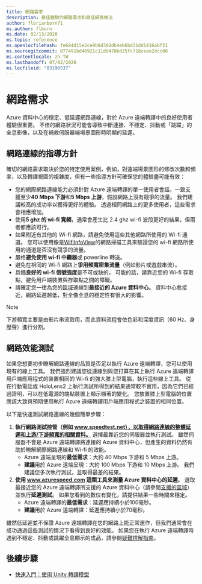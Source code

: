 ```yaml
---
title: 網路需求
description: 最佳體驗的網路需求和最佳網路做法
author: florianborn71
ms.author: flborn
ms.date: 02/13/2020
ms.topic: reference
ms.openlocfilehash: fe684d15e2ce9b8d302db4eb6bd31dd1416abf21
ms.sourcegitcommit: 877491bd46921c11dd478bd25fc718ceee2dcc08
ms.contentlocale: zh-TW
ms.lasthandoff: 07/02/2020
ms.locfileid: "83196537"
---
```

# <a name="network-requirements"></a>網路需求

Azure 資料中心的穩定、低延遲網路連線，對於 Azure 遠端轉譯中的良好使用者體驗很重要。 不佳的網路狀況可能會導致中斷連接、不穩定、抖動或「跳躍」的全息影像，以及在補救伺服器端場景圖形時明顯的延遲。

## <a name="guidelines-for-network-connectivity"></a>網路連線的指導方針

確切的網路需求取決於您的特定使用案例，例如，對遠端場景圖形的修改次數和頻率，以及轉譯視圖的複雜度，但有一些指導方針可確保您的體驗盡可能有效：

* 您的網際網路連線能力必須針對 Azure 遠端轉譯的單一使用者會話，一致支援至少**40 Mbps 下游**和**5 Mbps 上游**，假設網路上沒有競爭的流量。 我們建議較高的成功率以獲得更好的體驗。 透過相同網路上的更多使用者，這些需求會相應增加。
* 使用**5 ghz 的 wi-fi 寬頻**，通常會產生比 2.4 ghz wi-fi 波段更好的結果，但兩者都應該可行。
* 如果附近有其他的 Wi-fi 網路，請避免使用這些其他網路所使用的 Wi-fi 通道。 您可以使用像是[WifiInfoView](https://www.nirsoft.net/utils/wifi_information_view.html)的網路掃描工具來驗證您的 wi-fi 網路所使用的通道是否沒有競爭的流量。
* 嚴格**避免使用 wi-fi 中繼器**或 powerline 轉送。
* 避免在相同的 Wi-fi 網路上**爭用頻寬密集流量**（例如影片或遊戲串流）。
* 具備**良好的 wi-fi 信號強度**是不可或缺的。 可能的話，請靠近您的 Wi-fi 存取點，避免用戶端裝置與存取點之間的障礙。
* 請確定您一律為您的[區域](regions.md)連線到**最接近的 Azure 資料中心**。 資料中心愈接近，網路延遲越低，對全像全息的穩定性有很大的影響。

> [!NOTE]
> 下游頻寬主要是由影片串流取用，而此資料流程會依色彩和深度資訊（60 Hz、身歷聲）進行分割。

## <a name="network-performance-tests"></a>網路效能測試

如果您想要初步瞭解網路連線的品質是否足以執行 Azure 遠端轉譯，您可以使用現有的線上工具。 我們強烈建議您從連線到與您打算在其上執行 Azure 遠端轉譯用戶端應用程式的裝置相同的 Wi-fi 的強大膝上型電腦，執行這些線上工具。 從在行動電話或 HoloLens2 上執行測試所得到的結果通常較不實用，因為它們已經過證明，可以在低電源的端點裝置上顯示顯著的變化。 您放置膝上型電腦的位置應該大致與預期使用執行 Azure 遠端轉譯用戶端應用程式之裝置的相同位置。

以下是快速測試網路連線的幾個簡單步驟：

1. **執行網路測試控管（例如 www.speedtest.net），以取得網路連線的整體延遲和上游/下游頻寬的相關資料。**
選擇最靠近您的伺服器並執行測試。 雖然伺服器不會是 Azure 遠端轉譯將連接的 Azure 資料中心，但產生的資料仍然有助於瞭解網際網路連線和 Wi-fi 的效能。
   * Azure 遠端呈現的**最低需求**：大約 40 Mbps 下游和 5 Mbps 上游。
   * **建議**用於 Azure 遠端呈現：大約 100 Mbps 下游和 10 Mbps 上游。
我們建議您多次執行測試，並取得最差的結果。
1. **使用 www.azurespeed.com 這類工具來測量 Azure 資料中心的延遲**。 選取最接近您的 Azure 遠端轉譯所支援的 Azure 資料中心（請參閱[支援的區域](regions.md)）並執行**延遲測試**。 如果您看到的數位有變化，請提供結果一些時間來穩定。
   * Azure 遠端轉譯的**最低需求**：延遲應持續小於100毫秒。
   * **建議**用於 Azure 遠端轉譯：延遲應持續小於70毫秒。

雖然低延遲並不保證 Azure 遠端轉譯在您的網路上能正常運作，但我們通常會在成功通過這些測試的情況下看得到良好的效能。
如果您在執行 Azure 遠端轉譯時遇到不穩定、抖動或跳躍全息顯示的成品，請參閱[疑難排解指南](../resources/troubleshoot.md)。

## <a name="next-steps"></a>後續步驟

* [快速入門：使用 Unity 轉譯模型](../quickstarts/render-model.md)
